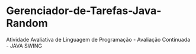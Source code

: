 # Gerenciador-de-Tarefas-Java-Random
Atividade Avaliativa de Linguagem de Programação - Avaliação Continuada - JAVA SWING
